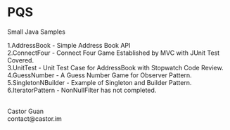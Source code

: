 PQS
===

Small Java Samples

1.AddressBook - Simple Address Book API <br />
2.ConnectFour - Connect Four Game Established by MVC with JUnit Test Covered.<br />
3.UnitTest - Unit Test Case for AddressBook with Stopwatch Code Review.<br />
4.GuessNumber - A Guess Number Game for Observer Pattern.<br />
5.SingletonNBuilder - Example of Singleton and Builder Pattern.<br />
6.IteratorPattern - NonNullFilter has not completed.<br />

<br />
Castor Guan<br />
contact@castor.im
